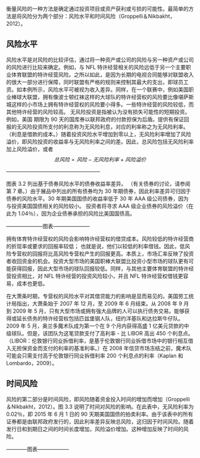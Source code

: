 衡量风险的一种方法是确定通过投资项目或资产获利或亏损的可能性。最简单的方法是将风险分为两个部分：风险水平和时间风险（Groppelli＆Nikbakht，2012）。

## 风险水平

风险水平是对风险的比较评估，通过将一种资产或公司的风险与另一种资产或公司的风险进行比较来确定。例如，与 NFL 特许经营相关的风险远低于另一个主要职业体育联盟的特许经营风险。之所以如此，是因为长期的电视合同能够对联盟收入的很大一部分进行保障，同时联盟有严格的规则来控制其最大的支出，即球员工资。如本例所示，风险水平可被视为收入差异。同样，在一个联赛中，例如美国职业棒球大联盟，拥有像波士顿红袜这样的大球队的特许经营权的风险要比像堪萨斯城这样的小市场上拥有特许经营权的风险要小得多。一些特许经营的风险较低，而其他特许经营的风险较高。
无风险投资是指被认为没有损失可能性的短期投资。例如，美国 期限为 90 天的国库券以联邦政府的付款担保为后盾。提供有保证回报的无风险投资所支付的利息称为无风险利息，对应的利率称之为无风险利率。（利息是借款的成本。）随着投资风险水平增加到零以上，无风险利率增加了风险溢价，即风险投资的收益率与无风险利率之间的差。因此，总风险包括无风险利率加上风险溢价，或者
$$
总风险 = 风险 - 无风险利率 + 风险溢价
$$

——————————————————

图表 3.2 列出基于债券风险水平的债券收益率差异。
（有关债券的讨论，请参阅第 7 章。）由于展品中列出的所有债券均为 30 年期债券，因此利率差异可归因于债券的风险水平。30 年期美国国债的收益率低于 30 年 AAA 级公司债券，因为与投资美国国债相关的风险较小。
投资者将寻求 AAA 级企业债券的风险溢价（在此为 1.04％），因为企业债券承担的风险比美国国债高。

———————图表———————

拥有体育特许经营权的风险会影响特许经营权的借贷成本。风险较低的特许经营商的折现率或要求的回报率较低； 也就是说，他们以较低的利率借钱。因此，低风险专营权的回报将比高风险专营权产生的回报更高。本质上，市场汇率反映了投资者收回资金的机会。投资大型市场的美国职棒大联盟比投资小型市场的球队更有可能获得回报，因此大型市场的球队回报较低。同样，与其他主要体育联盟的特许经营投资相比，对 NFL 特许经营的投资风险较小，并且 NFL 特许经营权借钱更容易，成本也更低。

在大萧条时期，专营权的风险水平对其借贷能力的影响是显而易见的。美国劳工统计局指出，大萧条始于 2007 年 12 月，至 2009 年 6 月结束。从 2008 年 9 月到 2009 年 5 月，只有大型市场或拥有强大品牌的人可以执行债务交易。能够获得或延长债务的特许经营权包括匹兹堡钢人队，纽约洋基队和达拉斯牛仔队。2009 年 5 月，奥兰多魔术队成为第一个在 9 个月内获得高盛 1 亿美元贷款的中级球队。但是，该团队为这笔贷款支付了高利率 - 比 LIBOR 高出 450 个利息点。（LIBOR：伦敦银行同业拆借利率，是基于伦敦银行同业拆借市场中的银行相互借入无担保资金而支付的利率的基准利率。）在 2008 年信贷市场冻结之前，魔术队可能会只需支付高于伦敦银行同业拆借利率 200 个利息点的利率（Kaplan 和 Lombardo，2009）。

## 时间风险

风险的第二部分是时间风险，即风险随着资金投入时间的增加而增加（Groppelli＆Nikbakht，2012）。图 3.3 说明了时间对风险的影响。在此表中，无风险利率为 0.02％，即 2015 年 6 月 1 日的 90 天期美国国债的拍卖利率。由于该表中的所有证券都是由联邦政府发行的，因此利率差异反映总风险，这归因于时间风险。随着发行日和到期日之间的时间长度增加，风险溢价增加。这种增加反映了时间的风险。

————图表——————
